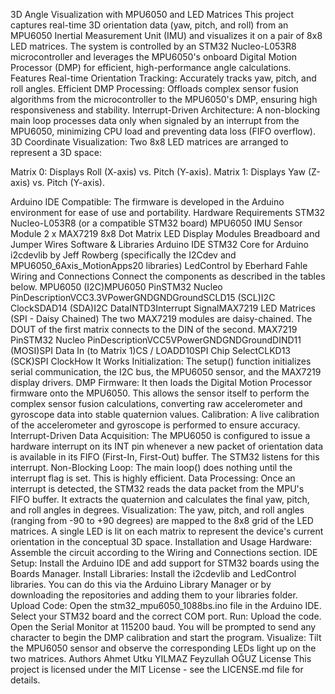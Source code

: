 3D Angle Visualization with MPU6050 and LED Matrices
This project captures real-time 3D orientation data (yaw, pitch, and roll) from an MPU6050 Inertial Measurement Unit (IMU) and visualizes it on a pair of 8x8 LED matrices. The system is controlled by an STM32 Nucleo-L053R8 microcontroller and leverages the MPU6050's onboard Digital Motion Processor (DMP) for efficient, high-performance angle calculations.
Features
Real-time Orientation Tracking: Accurately tracks yaw, pitch, and roll angles.
Efficient DMP Processing: Offloads complex sensor fusion algorithms from the microcontroller to the MPU6050's DMP, ensuring high responsiveness and stability.
Interrupt-Driven Architecture: A non-blocking main loop processes data only when signaled by an interrupt from the MPU6050, minimizing CPU load and preventing data loss (FIFO overflow).
3D Coordinate Visualization: Two 8x8 LED matrices are arranged to represent a 3D space:

Matrix 0: Displays Roll (X-axis) vs. Pitch (Y-axis).
Matrix 1: Displays Yaw (Z-axis) vs. Pitch (Y-axis).


Arduino IDE Compatible: The firmware is developed in the Arduino environment for ease of use and portability.
Hardware Requirements
STM32 Nucleo-L053R8 (or a compatible STM32 board)
MPU6050 IMU Sensor Module
2 x MAX7219 8x8 Dot Matrix LED Display Modules
Breadboard and Jumper Wires
Software & Libraries
Arduino IDE
STM32 Core for Arduino
i2cdevlib by Jeff Rowberg (specifically the I2Cdev and MPU6050_6Axis_MotionApps20 libraries)
LedControl by Eberhard Fahle
Wiring and Connections
Connect the components as described in the tables below.
MPU6050 (I2C)MPU6050 PinSTM32 Nucleo PinDescriptionVCC3.3VPowerGNDGNDGroundSCLD15 (SCL)I2C ClockSDAD14 (SDA)I2C DataINTD3Interrupt SignalMAX7219 LED Matrices (SPI - Daisy Chained)
The two MAX7219 modules are daisy-chained. The DOUT of the first matrix connects to the DIN of the second.
MAX7219 PinSTM32 Nucleo PinDescriptionVCC5VPowerGNDGNDGroundDIND11 (MOSI)SPI Data In (to Matrix 1)CS / LOADD10SPI Chip SelectCLKD13 (SCK)SPI ClockHow It Works
Initialization: The setup() function initializes serial communication, the I2C bus, the MPU6050 sensor, and the MAX7219 display drivers.
DMP Firmware: It then loads the Digital Motion Processor firmware onto the MPU6050. This allows the sensor itself to perform the complex sensor fusion calculations, converting raw accelerometer and gyroscope data into stable quaternion values.
Calibration: A live calibration of the accelerometer and gyroscope is performed to ensure accuracy.
Interrupt-Driven Data Acquisition: The MPU6050 is configured to issue a hardware interrupt on its INT pin whenever a new packet of orientation data is available in its FIFO (First-In, First-Out) buffer. The STM32 listens for this interrupt.
Non-Blocking Loop: The main loop() does nothing until the interrupt flag is set. This is highly efficient.
Data Processing: Once an interrupt is detected, the STM32 reads the data packet from the MPU's FIFO buffer. It extracts the quaternion and calculates the final yaw, pitch, and roll angles in degrees.
Visualization: The yaw, pitch, and roll angles (ranging from -90 to +90 degrees) are mapped to the 8x8 grid of the LED matrices. A single LED is lit on each matrix to represent the device's current orientation in the conceptual 3D space.
Installation and Usage
Hardware: Assemble the circuit according to the Wiring and Connections section.
IDE Setup: Install the Arduino IDE and add support for STM32 boards using the Boards Manager.
Install Libraries: Install the i2cdevlib and LedControl libraries. You can do this via the Arduino Library Manager or by downloading the repositories and adding them to your libraries folder.
Upload Code: Open the stm32_mpu6050_1088bs.ino file in the Arduino IDE. Select your STM32 board and the correct COM port.
Run: Upload the code. Open the Serial Monitor at 115200 baud. You will be prompted to send any character to begin the DMP calibration and start the program.
Visualize: Tilt the MPU6050 sensor and observe the corresponding LEDs light up on the two matrices.
Authors
Ahmet Utku YILMAZ
Feyzullah OĞUZ
License
This project is licensed under the MIT License - see the LICENSE.md file for details.
